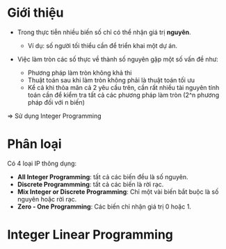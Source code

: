 # Giới thiệu
- Trong thực tiễn nhiều biến số chỉ có thể nhận giá trị **nguyên**.
<ul>
    <ul> 
    <li> Ví dụ: số người tối thiểu cần để triển khai một dự án.</li>
    </ul>
</ul>

- Việc làm tròn các số thực về thành số nguyên gặp một số vấn đề như:
<ul>
    <ul>
    <li> Phương pháp làm tròn không khả thi </li>
    <li> Thuật toán sau khi làm tròn không phải là thuật toán tối ưu </li>
    <li> Kể cả khi thỏa mãn cả 2 yêu cầu trên, cần rất nhiều tài nguyên tính toán cần để kiểm tra tất cả các phương pháp làm tròn (2^n phương pháp đối với n biến) </li>
    </ul>
</ul>

=> Sử dụng Integer Programming

# Phân loại
Có 4 loại IP thông dụng:
- **All Integer Programming**: tất cả các biến đều là số nguyên.
- **Discrete Programmming**: tất cả các biến là rời rạc.
- **Mix Integer or Discrete Programming**: Chỉ một vài biến bắt buộc là số nguyên hoặc rời rạc.
- **Zero - One Programming**: Các biến chỉ nhận giá trị 0 hoặc 1.

# Integer Linear Programming






